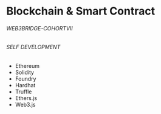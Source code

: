 # Blockchain & Smart Contract
###### WEB3BRIDGE-COHORTVII
###### SELF DEVELOPMENT

- Ethereum
- Solidity
- Foundry
- Hardhat
- Truffle
- Ethers.js
- Web3.js
